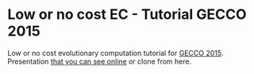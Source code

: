 Low or no cost EC - Tutorial GECCO 2015
=======================

Low or no cost evolutionary computation tutorial for [GECCO 2015](http://www.sigevo.org/gecco-2015/schedule.html). Presentation [that you can see online](https://jj.github.io/low-or-no-cost-gecco-2015) or clone from here.

